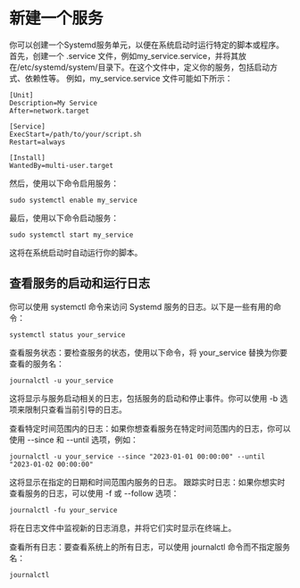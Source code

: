# 新建一个服务
你可以创建一个Systemd服务单元，以便在系统启动时运行特定的脚本或程序。首先，创建一个 .service 文件，例如my_service.service，并将其放在/etc/systemd/system/目录下。在这个文件中，定义你的服务，包括启动方式、依赖性等。
例如，my_service.service 文件可能如下所示：
```
[Unit]
Description=My Service
After=network.target

[Service]
ExecStart=/path/to/your/script.sh
Restart=always

[Install]
WantedBy=multi-user.target

```
然后，使用以下命令启用服务：

```
sudo systemctl enable my_service
```
最后，使用以下命令启动服务：

```
sudo systemctl start my_service
```
这将在系统启动时自动运行你的脚本。
## 查看服务的启动和运行日志
你可以使用 systemctl 命令来访问 Systemd 服务的日志。以下是一些有用的命令：
```
systemctl status your_service
```

查看服务状态：要检查服务的状态，使用以下命令，将 your_service 替换为你要查看的服务名：
```
journalctl -u your_service
```
这将显示与服务启动相关的日志，包括服务的启动和停止事件。你可以使用 -b 选项来限制只查看当前引导的日志。

查看特定时间范围内的日志：如果你想查看服务在特定时间范围内的日志，你可以使用 --since 和 --until 选项，例如：
```
journalctl -u your_service --since "2023-01-01 00:00:00" --until "2023-01-02 00:00:00"
```
这将显示在指定的日期和时间范围内服务的日志。
跟踪实时日志：如果你想实时查看服务的日志，可以使用 -f 或 --follow 选项：
```
journalctl -fu your_service
```
将在日志文件中监视新的日志消息，并将它们实时显示在终端上。

查看所有日志：要查看系统上的所有日志，可以使用 journalctl 命令而不指定服务名：
```
journalctl
```